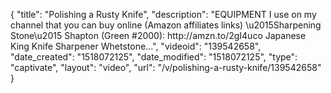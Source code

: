 {
    "title": "Polishing a Rusty Knife",
    "description": "EQUIPMENT I use on my channel that you can buy online (Amazon affiliates links) \u2015Sharpening Stone\u2015 Shapton (Green #2000): http:\/\/amzn.to\/2gI4uco Japanese King Knife Sharpener Whetstone...",
    "videoid": "139542658",
    "date_created": "1518072125",
    "date_modified": "1518072125",
    "type": "captivate",
    "layout": "video",
    "url": "\/v\/polishing-a-rusty-knife\/139542658"
}